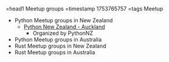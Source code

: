 =head1 Meetup groups
=timestamp 1753765757
=tags Meetup

* Python Meetup groups in New Zealand
    * [Python New Zealand - Auckland](https://www.meetup.com/pythonnz-auckland/)
        * Organized by PythonNZ
* Python Meetup groups in Australia
* Rust Meetup groups in New Zealand
* Rust Meetup groups in Australia


